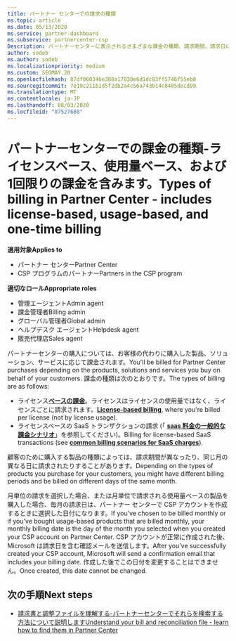 ```yaml
---
title: パートナー センターでの請求の種類
ms.topic: article
ms.date: 05/13/2020
ms.service: partner-dashboard
ms.subservice: partnercenter-csp
Description: パートナーセンターに表示されるさまざまな課金の種類、請求期間、請求日について説明します。
author: sodeb
ms.author: sodeb
ms.localizationpriority: medium
ms.custom: SEOMAY.20
ms.openlocfilehash: 87df060346e380a17030e6d1dc83ff5746f55eb0
ms.sourcegitcommit: 7e19c211b1d5f2db2a4c56a743b14c8485decd99
ms.translationtype: MT
ms.contentlocale: ja-JP
ms.lasthandoff: 08/03/2020
ms.locfileid: "87527608"
---
```

# <a name="types-of-billing-in-partner-center---includes-license-based-usage-based-and-one-time-billing"></a><span data-ttu-id="75bf7-103">パートナーセンターでの課金の種類-ライセンスベース、使用量ベース、および1回限りの課金を含みます。</span><span class="sxs-lookup"><span data-stu-id="75bf7-103">Types of billing in Partner Center - includes license-based, usage-based, and one-time billing</span></span>

<span data-ttu-id="75bf7-104">**適用対象**</span><span class="sxs-lookup"><span data-stu-id="75bf7-104">**Applies to**</span></span>

- <span data-ttu-id="75bf7-105">パートナー センター</span><span class="sxs-lookup"><span data-stu-id="75bf7-105">Partner Center</span></span>
- <span data-ttu-id="75bf7-106">CSP プログラムのパートナー</span><span class="sxs-lookup"><span data-stu-id="75bf7-106">Partners in the CSP program</span></span>

<span data-ttu-id="75bf7-107">**適切なロール**</span><span class="sxs-lookup"><span data-stu-id="75bf7-107">**Appropriate roles**</span></span>

- <span data-ttu-id="75bf7-108">管理エージェント</span><span class="sxs-lookup"><span data-stu-id="75bf7-108">Admin agent</span></span>
- <span data-ttu-id="75bf7-109">課金管理者</span><span class="sxs-lookup"><span data-stu-id="75bf7-109">Billing admin</span></span>
- <span data-ttu-id="75bf7-110">グローバル管理者</span><span class="sxs-lookup"><span data-stu-id="75bf7-110">Global admin</span></span>
- <span data-ttu-id="75bf7-111">ヘルプデスク エージェント</span><span class="sxs-lookup"><span data-stu-id="75bf7-111">Helpdesk agent</span></span>
- <span data-ttu-id="75bf7-112">販売代理店</span><span class="sxs-lookup"><span data-stu-id="75bf7-112">Sales agent</span></span>

<span data-ttu-id="75bf7-113">パートナーセンターの購入については、お客様の代わりに購入した製品、ソリューション、サービスに応じて課金されます。</span><span class="sxs-lookup"><span data-stu-id="75bf7-113">You'll be billed for Partner Center purchases depending on the products, solutions and services you buy on behalf of your customers.</span></span> <span data-ttu-id="75bf7-114">課金の種類は次のとおりです。</span><span class="sxs-lookup"><span data-stu-id="75bf7-114">The types of billing are as follows:</span></span>

- <span data-ttu-id="75bf7-115">ライセンス[**ベースの課金**](license-based-billing.md)。ライセンスはライセンスの使用量ではなく、ライセンスごとに請求されます。</span><span class="sxs-lookup"><span data-stu-id="75bf7-115">[**License-based billing**](license-based-billing.md), where you're billed per license (not by license usage).</span></span>
- <span data-ttu-id="75bf7-116">ライセンスベースの SaaS トランザクションの請求 (「 [**saas 料金の一般的な課金シナリオ**](common-billing-scenarios-saas.md)」を参照してください)。</span><span class="sxs-lookup"><span data-stu-id="75bf7-116">Billing for license-based SaaS transactions (see [**common billing scenarios for SaaS charges**](common-billing-scenarios-saas.md)).</span></span>

<span data-ttu-id="75bf7-117">顧客のために購入する製品の種類によっては、請求期間が異なったり、同じ月の異なる日に請求されたりすることがあります。</span><span class="sxs-lookup"><span data-stu-id="75bf7-117">Depending on the types of products you purchase for your customers, you might have different billing periods and be billed on different days of the same month.</span></span>

<span data-ttu-id="75bf7-118">月単位の請求を選択した場合、または月単位で請求される使用量ベースの製品を購入した場合、毎月の請求日は、パートナー センターで CSP アカウントを作成するときに選択した日付になります。</span><span class="sxs-lookup"><span data-stu-id="75bf7-118">If you’ve chosen to be billed monthly or if you’ve bought usage-based products that are billed monthly, your monthly billing date is the day of the month you selected when you created your CSP account on Partner Center.</span></span> <span data-ttu-id="75bf7-119">CSP アカウントが正常に作成された後、Microsoft は請求日を含む確認メールを送信します。</span><span class="sxs-lookup"><span data-stu-id="75bf7-119">After you’ve successfully created your CSP account, Microsoft will send a confirmation email that includes your billing date.</span></span> <span data-ttu-id="75bf7-120">作成した後でこの日付を変更することはできません。</span><span class="sxs-lookup"><span data-stu-id="75bf7-120">Once created, this date cannot be changed.</span></span>

## <a name="next-steps"></a><span data-ttu-id="75bf7-121">次の手順</span><span class="sxs-lookup"><span data-stu-id="75bf7-121">Next steps</span></span>

- [<span data-ttu-id="75bf7-122">請求書と調整ファイルを理解する-パートナーセンターでそれらを検索する方法について説明します</span><span class="sxs-lookup"><span data-stu-id="75bf7-122">Understand your bill and reconciliation file - learn how to find them in Partner Center</span></span>](read-your-bill.md)